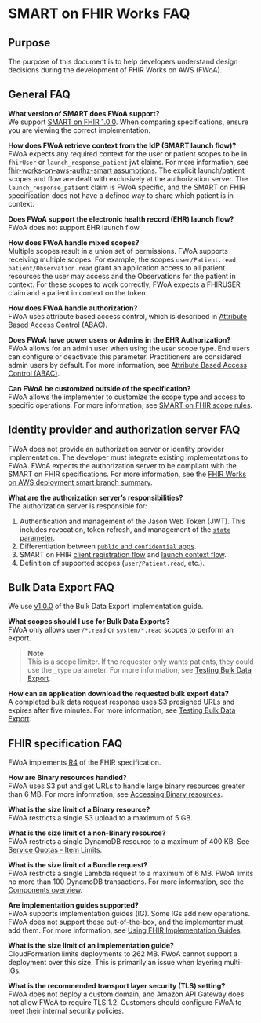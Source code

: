 # SMART on FHIR Works FAQ

## Purpose
The purpose of this document is to help developers understand design decisions during the development of FHIR Works on AWS (FWoA). 

## General FAQ

**What version of SMART does FWoA support?**  
We support [SMART on FHIR 1.0.0](http://hl7.org/fhir/smart-app-launch/1.0.0/). When comparing specifications, ensure you are viewing the correct implementation.

**How does FWoA retrieve context from the IdP (SMART launch flow)?**  
FWoA expects any required context for the user or patient scopes to be in `fhirUser` or `launch_response_patient` jwt claims. For more information, see [fhir-works-on-aws-authz-smart assumptions](https://github.com/awslabs/fhir-works-on-aws-authz-smart#assumptions). The explicit launch/patient scopes and flow are dealt with exclusively at the authorization server. The `launch_response_patient` claim is FWoA specific, and the SMART on FHIR specification does not have a defined way to share which patient is in context.

**Does FWoA support the electronic health record (EHR) launch flow?**  
FWoA does not support EHR launch flow.

**How does FWoA handle mixed scopes?**  
Multiple scopes result in a union set of permissions. FWoA supports receiving multiple scopes. For example, the scopes `user/Patient.read patient/Observation.read` grant an application access to all patient resources the user may access and the Observations for the patient in context. For these scopes to work correctly, FWoA expects a FHIRUSER claim and a patient in context on the token.

**How does FWoA handle authorization?**  
FWoA uses attribute based access control, which is described in [Attribute Based Access Control (ABAC)](https://github.com/awslabs/fhir-works-on-aws-authz-smart#attribute-based-access-control-abac).

**Does FWoA have power users or Admins in the EHR Authorization?**  
FWoA allows for an admin user when using the `user` scope type. End users can configure or deactivate this parameter. Practitioners are considered admin users by default. For more information, see [Attribute Based Access Control (ABAC)](https://github.com/awslabs/fhir-works-on-aws-authz-smart#attribute-based-access-control-abac).

**Can FWoA be customized outside of the specification?**  
FWoA allows the implementer to customize the scope type and access to specific operations. For more information, see [SMART on FHIR scope rules](https://github.com/awslabs/fhir-works-on-aws-authz-smart#smart-on-fhir-scope-rules).  

## Identity provider and authorization server FAQ
FWoA does not provide an authorization server or identity provider implementation. The developer must integrate existing implementations to FWoA. FWoA expects the authorization server to be compliant with the SMART on FHIR specifications. For more information, see the [FHIR Works on AWS deployment smart branch summary](https://github.com/awslabs/fhir-works-on-aws-deployment/tree/smart-mainline#summary).

**What are the authorization server’s responsibilities?**  
The authorization server is responsible for:
1. Authentication and management of the Jason Web Token (JWT). This includes revocation, token refresh, and management of the [`state` parameter](http://hl7.org/fhir/smart-app-launch/1.0.0/index.html#app-protection). 
2. Differentiation between [`public` and `confidential` apps](http://hl7.org/fhir/smart-app-launch/1.0.0/index.html#support-for-public-and-confidential-apps). 
3. SMART on FHIR [client registration flow](http://hl7.org/fhir/smart-app-launch/1.0.0/index.html#registering-a-smart-app-with-an-ehr) and [launch context flow](http://hl7.org/fhir/smart-app-launch/1.0.0/index.html#smart-launch-sequence). 
4. Definition of supported scopes (`user/Patient.read`, etc.).

## Bulk Data Export FAQ
We use [v1.0.0](https://hl7.org/fhir/uv/bulkdata/export/index.html) of the Bulk Data Export implementation guide.

**What scopes should I use for Bulk Data Exports?**  
FWoA only allows `user/*.read` or `system/*.read` scopes to perform an export.  

>**Note**  
This is a scope limiter. If the requester only wants patients, they could use the `_type` parameter. For more information, see [Testing Bulk Data Export](https://github.com/awslabs/fhir-works-on-aws-deployment/tree/smart-mainline#testing-bulk-data-export).  

**How can an application download the requested bulk export data?**  
A completed bulk data request response uses S3 presigned URLs and expires after five minutes. For more information, see [Testing Bulk Data Export](https://github.com/awslabs/fhir-works-on-aws-deployment/tree/smart-mainline#testing-bulk-data-export).

## FHIR specification FAQ  
FWoA implements [R4](https://hl7.org/fhir/R4/) of the FHIR specification.

**How are Binary resources handled?**  
FWoA uses S3 put and get URLs to handle large binary resources greater than 6 MB. For more information, see [Accessing Binary resources](https://github.com/awslabs/fhir-works-on-aws-deployment/tree/smart-mainline#accessing-binary-resources). 

**What is the size limit of a Binary resource?**  
FWoA restricts a single S3 upload to a maximum of 5 GB.

**What is the size limit of a non-Binary resource?**  
FWoA restricts a single DynamoDB resource to a maximum of 400 KB. See [Service Quotas - Item Limits](https://docs.aws.amazon.com/amazondynamodb/latest/developerguide/ServiceQuotas.html#limits-items).

**What is the size limit of a Bundle request?**  
FWoA restricts a single Lambda request to a maximum of 6 MB. FWoA limits no more than 100 DynamoDB transactions. For more information, see the [Components overview](https://github.com/awslabs/fhir-works-on-aws-deployment#components-overview). 

**Are implementation guides supported?**  
FWoA supports implementation guides (IG). Some IGs add new operations. FWoA does not support these out-of-the-box, and the implementer must add them. For more information, see [Using FHIR Implementation Guides](https://github.com/awslabs/fhir-works-on-aws-deployment/blob/mainline/USING_IMPLEMENTATION_GUIDES.md). 

**What is the size limit of an implementation guide?**  
CloudFormation limits deployments to 262 MB. FWoA cannot support a deployment over this size. This is primarily an issue when layering multi-IGs.

**What is the recommended transport layer security (TLS) setting?**  
FWoA does not deploy a custom domain, and Amazon API Gateway does not allow FWoA to require TLS 1.2. Customers should configure FWoA to meet their internal security policies.
